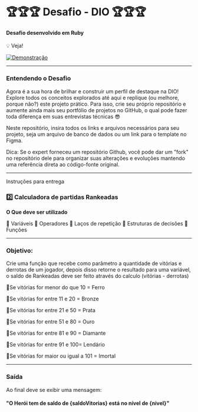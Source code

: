 # 🏆🏆🏆 Desafio - DIO 🏆🏆🏆

#### Desafio desenvolvido em Ruby

💡 Veja!

<a href="" target="_blank">
  <img src="https://img.shields.io/badge/Assista_ao_Vídeo_de_Demonstração-DarkGreen" alt="Demonstração">
</a>

---

### Entendendo o Desafio
 
Agora é a sua hora de brilhar e construir um perfil de destaque na DIO! Explore todos os conceitos explorados até aqui e replique (ou melhore, porque não?) este projeto prático. Para isso, crie seu próprio repositório e aumente ainda mais seu portfólio de projetos no GitHub, o qual pode fazer toda diferença em suas entrevistas técnicas 😎
 
Neste repositório, insira todos os links e arquivos necessários para seu projeto, seja um arquivo de banco de dados ou um link para o template no Figma.
 
Dica: Se o expert forneceu um repositório Github, você pode dar um "fork" no repositório dele para organizar suas alterações e evoluções mantendo uma referência direta ao código-fonte original.

 --- 
 
Instruções para entrega

 ### 2️⃣ Calculadora de partidas Rankeadas
**O Que deve ser utilizado**

🔹 Variáveis
🔹 Operadores
🔹 Laços de repetição
🔹 Estruturas de decisões
🔹 Funções

---
### Objetivo:

Crie uma função que recebe como parâmetro a quantidade de vitórias e derrotas de um jogador,
depois disso retorne o resultado para uma variável, o saldo de Rankeadas deve ser feito através do calculo (vitórias - derrotas)

🔹Se vitórias for menor do que 10 = Ferro<p>
🔹Se vitórias for entre 11 e 20 = Bronze<p>
🔹Se vitórias for entre 21 e 50 = Prata<p>
🔹Se vitórias for entre 51 e 80 = Ouro<p>
🔹Se vitórias for entre 81 e 90 = Diamante<p>
🔹Se vitórias for entre 91 e 100= Lendário<p>
🔹Se vitórias for maior ou igual a 101 = Imortal<p>

---

### Saída

Ao final deve se exibir uma mensagem:
<br>

#### "O Herói tem de saldo de **{saldoVitorias}** está no nível de **{nivel}**"

